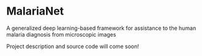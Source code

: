 # MalariaNet
A generalized deep learning-based framework for assistance to the human malaria diagnosis from microscopic images

Project description and source code will come soon!

